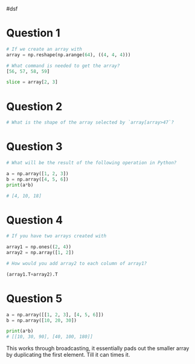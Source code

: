 #dsf 
# Question 1

```python
# If we create an array with
array = np.reshape(np.arange(64), ((4, 4, 4)))

# What command is needed to get the array?
[56, 57, 58, 59]

slice = array[2, 3]
```
# Question 2

```python
# What is the shape of the array selected by `array[array>47`?


```
# Question 3

```python
# What will be the result of the following operation in Python?

a = np.array([1, 2, 3])
b = np.array([4, 5, 6])
print(a*b)

# [4, 10, 18]
```
# Question 4

```python
# If you have two arrays created with

array1 = np.ones((2, 4))
array2 = np.array([1, 2])

# How would you add array2 to each column of array1?

(array1.T+array2).T
```

# Question 5

```python
a = np.array([[1, 2, 3], [4, 5, 6]])
b = np.array([10, 20, 30])

print(a*b)
# [[10, 30, 90], [40, 100, 180]]
```

This works through broadcasting, it essentially pads out the smaller array by duplicating the first element. Till it can times it.

